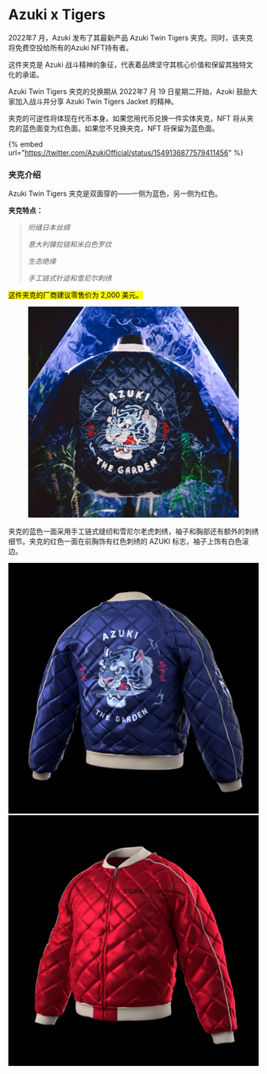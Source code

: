 # Azuki x Tigers

2022年7 月，Azuki 发布了其最新产品 Azuki Twin Tigers 夹克。同时，该夹克将免费空投给所有的Azuki NFT持有者。

这件夹克是 Azuki 战斗精神的象征，代表着品牌坚守其核心价值和保留其独特文化的承诺。

Azuki Twin Tigers 夹克的兑换期从 2022年7 月 19 日星期二开始，Azuki 鼓励大家加入战斗并分享 Azuki Twin Tigers Jacket 的精神。

夹克的可逆性将体现在代币本身。如果您用代币兑换一件实体夹克，NFT 将从夹克的蓝色面变为红色面。如果您不兑换夹克，NFT 将保留为蓝色面。

{% embed url="https://twitter.com/AzukiOfficial/status/1549136877579411456" %}

### 夹克介绍

Azuki Twin Tigers 夹克是双面穿的——一侧为蓝色，另一侧为红色。&#x20;

**夹克特点：**&#x20;

> _绗缝日本丝绸_&#x20;
>
> _意大利镍拉链和米白色罗纹_&#x20;
>
> _生态绝缘_&#x20;
>
> _手工链式针迹和雪尼尔刺绣_

<mark style="background-color:yellow;">这件夹克的厂商建议零售价为 2,000 美元。</mark>

<figure><img src="../.gitbook/assets/image (3) (2) (2).png" alt=""><figcaption></figcaption></figure>

夹克的蓝色一面采用手工链式缝纫和雪尼尔老虎刺绣，袖子和胸部还有额外的刺绣细节。夹克的红色一面在前胸饰有红色刺绣的 AZUKI 标志，袖子上饰有白色滚边。

![](<../.gitbook/assets/image (1).png>)![](<../.gitbook/assets/image (1) (3).png>)

